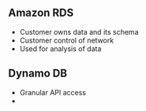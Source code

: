 ## Amazon RDS

- Customer owns data and its schema
- Customer control of network
- Used for analysis of data

## Dynamo DB

- Granular API access
-
